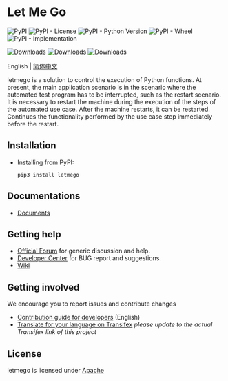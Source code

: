 # Let Me Go

![PyPI](https://img.shields.io/pypi/v/letmego?style=flat&logo=github&link=https%3A%2F%2Fpypi.org%2Fproject%2Fletmego%2F)
![PyPI - License](https://img.shields.io/pypi/l/letmego)
![PyPI - Python Version](https://img.shields.io/pypi/pyversions/letmego)
![PyPI - Wheel](https://img.shields.io/pypi/wheel/letmego)
![PyPI - Implementation](https://img.shields.io/pypi/implementation/letmego)

[![Downloads](https://static.pepy.tech/badge/letmego/week)](https://pepy.tech/project/letmego)
[![Downloads](https://static.pepy.tech/badge/letmego/month)](https://pepy.tech/project/letmego)
[![Downloads](https://static.pepy.tech/badge/letmego)](https://pepy.tech/project/letmego)

English | [简体中文](README.zh_CN.md) 

letmego is a solution to control the execution of Python functions. At present, the main application scenario is in the scenario where the automated test program has to be interrupted, such as the restart scenario. It is necessary to restart the machine during the execution of the steps of the automated use case. After the machine restarts, it can be restarted. Continues the functionality performed by the use case step immediately before the restart.

## Installation

- Installing from PyPI:

  ```shel
  pip3 install letmego
  ```

## Documentations

- [Documents](https://linuxdeepin.github.io/letmego)

## Getting help

- [Official Forum](https://bbs.deepin.org/) for generic discussion and help.
- [Developer Center](https://github.com/linuxdeepin/developer-center) for BUG report and suggestions.
- [Wiki](https://wiki.deepin.org/)

## Getting involved

We encourage you to report issues and contribute changes

- [Contribution guide for developers](https://github.com/linuxdeepin/developer-center/wiki/Contribution-Guidelines-for-Developers-en) (English)
- [Translate for your language on Transifex](#) *please update to the actual Transifex link of this project*

## License

letmego is licensed under [Apache](LICENSE)